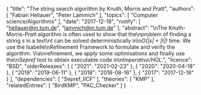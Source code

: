 {
    "title": "The string search algorithm by Knuth, Morris and Pratt",
    "authors": [
        "Fabian Hellauer",
        "Peter Lammich"
    ],
    "topics": [
        "Computer science/Algorithms"
    ],
    "date": "2017-12-18",
    "notify": [
        "hellauer@in.tum.de",
        "lammich@in.tum.de"
    ],
    "abstract": "\nThe Knuth-Morris-Pratt algorithm is often used to show that the\nproblem of finding a string <i>s</i> in a text\n<i>t</i> can be solved deterministically in\n<i>O(|s| + |t|)</i> time. We use the Isabelle\nRefinement Framework to formulate and verify the algorithm. Via\nrefinement, we apply some optimisations and finally use the\n<em>Sepref</em> tool to obtain executable code in\n<em>Imperative/HOL</em>.",
    "licence": "BSD",
    "olderReleases": [
        {
            "2021": "2021-02-23"
        },
        {
            "2020": "2020-04-18"
        },
        {
            "2019": "2019-06-11"
        },
        {
            "2018": "2018-08-16"
        },
        {
            "2017": "2017-12-18"
        }
    ],
    "dependencies": [
        "Sepref_IICF"
    ],
    "theories": [
        "KMP"
    ],
    "relatedEntries": [
        "BirdKMP",
        "PAC_Checker"
    ]
}